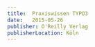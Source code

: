 ```yaml
---
title:  Praxiswissen TYPO3
date:   2015-05-26
publisher: O'Reilly Verlag
publisherLocation: Köln
---
```


